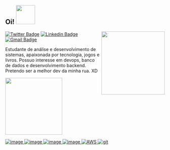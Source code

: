 <h2> Oi! <img  width="60" src="https://i.pinimg.com/originals/5f/8c/80/5f8c80eefea98d6e3a90ad0cf52d6b62.gif"></h2>

<img align='right' src='https://user-images.githubusercontent.com/5713670/87202985-820dcb80-c2b6-11ea-9f56-7ec461c497c3.gif' width='200"'>

[![Twitter Badge](https://img.shields.io/badge/-@becsdev-1ca0f1?style=flat-square&labelColor=1ca0f1&logo=twitter&logoColor=white&link=https://twitter.com/becsdev)](https://twitter.com/becsdev) [![Linkedin Badge](https://img.shields.io/badge/-rebecalbuquerque-blue?style=flat-square&logo=Linkedin&logoColor=white&link=https://www.linkedin.com/in/rebeca-albuquerquew//)](https://www.linkedin.com/in/rebeca-albuquerquew)
[![Gmail Badge](https://img.shields.io/badge/-rebecalbuq0@gmail.com-c14438?style=flat-square&logo=Gmail&logoColor=white&link=mailto:rebecalbuq0@gmail.com)](mailto:rebecalbuq0@gmail.com)

Estudante de análise e desenvolvimento de sistemas, apaixonada por tecnologia, jogos e livros. Possuo interesse em devops, banco de dados e desenvolvimento backend. Pretendo ser a melhor dev da minha rua. XD

<div align="">
  <a href="https://github.com/rpalbq">
   <img height="180em" src="https://github-readme-stats.vercel.app/api/top-langs/?username=rpalbq&layout=compact&langs_count=7&theme=default"/>
</div>

![image](https://img.shields.io/badge/HTML5-E34F26?style=for-the-badge&logo=html5&logoColor=white)
![image](https://img.shields.io/badge/CSS3-1572B6?style=for-the-badge&logo=css3&logoColor=white)
![image](https://img.shields.io/badge/Python-14354C?style=for-the-badge&logo=python&logoColor=white)
![image](https://img.shields.io/badge/MySQL-00000F?style=for-the-badge&logo=mysql&logoColor=white)
![AWS](https://img.shields.io/badge/AWS-%23FF9900.svg?style=for-the-badge&logo=amazon-aws&logoColor=white)
![git](https://img.shields.io/badge/Git-E34F26?style=for-the-badge&logo=git&logoColor=white)

